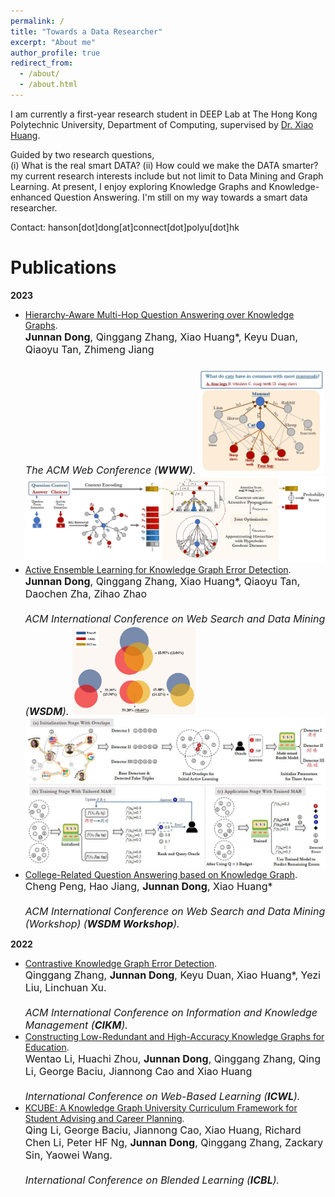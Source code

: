 ```yaml
---
permalink: /
title: "Towards a Data Researcher"
excerpt: "About me"
author_profile: true
redirect_from: 
  - /about/
  - /about.html
---
```


I am currently a first-year research student in DEEP Lab at The Hong Kong Polytechnic University, Department of Computing, supervised by [Dr. Xiao Huang](https://www4.comp.polyu.edu.hk/~xiaohuang/index.html "Redirecting to Dr.Huang's homepage"). 

Guided by two research questions, <br>
(i) What is the real smart DATA? (ii) How could we make the DATA smarter?<br>
my current research interests include but not limit to Data Mining and Graph Learning. At present, I enjoy exploring Knowledge Graphs and Knowledge-enhanced Question Answering. I'm still on my way towards a smart data researcher.

Contact: hanson[dot]dong[at]connect[dot]polyu[dot]hk

<h1> Publications </h1>
<b>2023</b>

* [Hierarchy-Aware Multi-Hop Question Answering over Knowledge Graphs](https://junnandong.github.io).   <br>
    <font size=3><b>Junnan Dong</b>, Qinggang Zhang, Xiao Huang*, Keyu Duan, Qiaoyu Tan, Zhimeng Jiang  <br>   
    <i>The ACM Web Conference (<b>WWW</b>).</i>  </font>
    <img src="/images/HamQA_running.jpg" alt="HamQA_running" width="200"/>
    <img src="/images/HamQA.jpg" alt="HamQA" width="500"/>
* [Active Ensemble Learning for Knowledge Graph Error Detection](https://dl.acm.org/doi/10.1145/3539597.3570368).   <br>
    <font size=3><b>Junnan Dong</b>, Qinggang Zhang, Xiao Huang*, Qiaoyu Tan, Daochen Zha, Zihao Zhao  <br>   
    <i>ACM International Conference on Web Search and Data Mining (<b>WSDM</b>).</i>  </font>
    <img src="/images/KAEL_running.jpg" alt="KAEL_running" width="200"/>
    <img src="/images/KAEL.jpg" alt="KAEL" width="500"/>
* [College-Related Question Answering based on Knowledge Graph](https://junnandong.github.io).   <br>
    <font size=3>Cheng Peng, Hao Jiang, <b>Junnan Dong</b>, Xiao Huang* <br>   
    <i>ACM International Conference on Web Search and Data Mining (Workshop) (<b>WSDM Workshop</b>).</i>  </font>

<b>2022</b>
* [Contrastive Knowledge Graph Error Detection](https://dl.acm.org/doi/abs/10.1145/3511808.3557264).     <br>
    <font size=3>Qinggang Zhang, <b>Junnan Dong</b>, Keyu Duan, Xiao Huang*, Yezi Liu, Linchuan Xu.    <br>  
    <i>ACM International Conference on Information and Knowledge Management (<b>CIKM</b>). </i>  </font>
* [Constructing Low-Redundant and High-Accuracy Knowledge Graphs for Education](https://www4.comp.polyu.edu.hk/~xiaohuang/docs/Wentao_ICWL2022.pdf).     <br>
    <font size=3>Wentao Li, Huachi Zhou, <b>Junnan Dong</b>, Qinggang Zhang, Qing Li, George Baciu, Jiannong Cao and Xiao Huang   <br>  
    <i>International Conference on Web-Based Learning (<b>ICWL</b>). </i>     </font>
* [KCUBE: A Knowledge Graph University Curriculum Framework for Student Advising and Career Planning](https://link.springer.com/chapter/10.1007/978-3-031-08939-8_31). <br>
    <font size=3>Qing Li, George Baciu, Jiannong Cao, Xiao Huang, Richard Chen Li, Peter HF Ng, <b>Junnan Dong</b>, Qinggang Zhang, Zackary Sin, Yaowei Wang.  <br>    
    <i>International Conference on Blended Learning (<b>ICBL</b>). </i>  </font>
